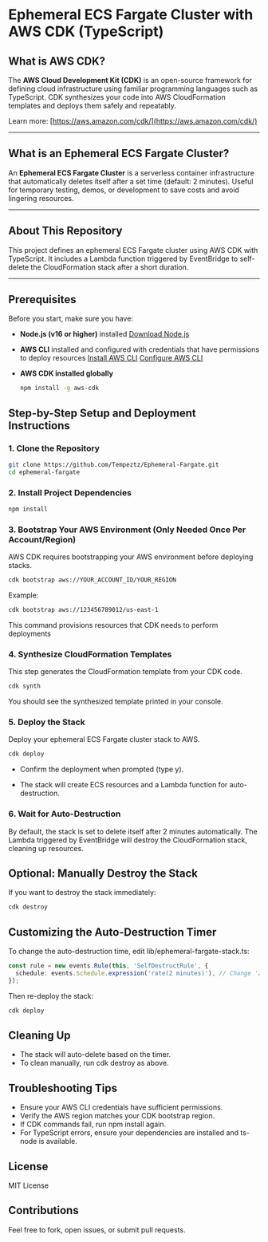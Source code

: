 # Ephemeral ECS Fargate Cluster with AWS CDK (TypeScript)

## What is AWS CDK?

The **AWS Cloud Development Kit (CDK)** is an open-source framework for defining cloud infrastructure using familiar programming languages such as TypeScript. CDK synthesizes your code into AWS CloudFormation templates and deploys them safely and repeatably.

Learn more: [https://aws.amazon.com/cdk/](https://aws.amazon.com/cdk/)

---

## What is an Ephemeral ECS Fargate Cluster?

An **Ephemeral ECS Fargate Cluster** is a serverless container infrastructure that automatically deletes itself after a set time (default: 2 minutes). Useful for temporary testing, demos, or development to save costs and avoid lingering resources.

---

## About This Repository

This project defines an ephemeral ECS Fargate cluster using AWS CDK with TypeScript. It includes a Lambda function triggered by EventBridge to self-delete the CloudFormation stack after a short duration.

---

## Prerequisites

Before you start, make sure you have:

* **Node.js (v16 or higher)** installed
  [Download Node.js](https://nodejs.org/en/download/)

* **AWS CLI** installed and configured with credentials that have permissions to deploy resources
  [Install AWS CLI](https://docs.aws.amazon.com/cli/latest/userguide/install-cliv2.html)
  [Configure AWS CLI](https://docs.aws.amazon.com/cli/latest/userguide/cli-configure-quickstart.html)

* **AWS CDK installed globally**

  ```bash
  npm install -g aws-cdk
  ```

## Step-by-Step Setup and Deployment Instructions

### 1. Clone the Repository

 ```bash
 git clone https://github.com/Tempeztz/Ephemeral-Fargate.git
cd ephemeral-fargate
```

### 2. Install Project Dependencies

 ```bash
 npm install
```

### 3. Bootstrap Your AWS Environment (Only Needed Once Per Account/Region)
AWS CDK requires bootstrapping your AWS environment before deploying stacks.

 ```bash
cdk bootstrap aws://YOUR_ACCOUNT_ID/YOUR_REGION
```
Example:

 ```bash
cdk bootstrap aws://123456789012/us-east-1
```
This command provisions resources that CDK needs to perform deployments

### 4. Synthesize CloudFormation Templates
This step generates the CloudFormation template from your CDK code.

```bash
cdk synth
```
You should see the synthesized template printed in your console.

### 5. Deploy the Stack
Deploy your ephemeral ECS Fargate cluster stack to AWS.

```bash
cdk deploy
```
* Confirm the deployment when prompted (type y).

* The stack will create ECS resources and a Lambda function for auto-destruction.

### 6. Wait for Auto-Destruction
By default, the stack is set to delete itself after 2 minutes automatically. The Lambda triggered by EventBridge will destroy the CloudFormation stack, cleaning up resources.

## Optional: Manually Destroy the Stack
If you want to destroy the stack immediately:

```bash
cdk destroy
```

## Customizing the Auto-Destruction Timer
To change the auto-destruction time, edit lib/ephemeral-fargate-stack.ts:

```ts
const rule = new events.Rule(this, 'SelfDestructRule', {
  schedule: events.Schedule.expression('rate(2 minutes)'), // Change '2 minutes' to your desired duration
});
```

Then re-deploy the stack:

```bash
cdk deploy
```

## Cleaning Up
* The stack will auto-delete based on the timer.
* To clean manually, run cdk destroy as above.

## Troubleshooting Tips
* Ensure your AWS CLI credentials have sufficient permissions.
* Verify the AWS region matches your CDK bootstrap region.
* If CDK commands fail, run npm install again.
* For TypeScript errors, ensure your dependencies are installed and ts-node is available.

## License
MIT License

## Contributions
Feel free to fork, open issues, or submit pull requests.